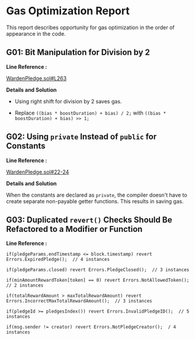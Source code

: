 # Gas Optimization Report

This report describes opportunity for gas optimization in the order of appearance in the code.

## G01: Bit Manipulation for Division by 2 

**Line Reference :**

[WardenPledge.sol#L263](https://github.com/code-423n4/2022-10-paladin/blob/main/contracts/WardenPledge.sol#L263)

**Details and Solution**

- Using right shift for division by 2 saves gas.

- Replace `((bias * boostDuration) + bias) / 2;` with `((bias * boostDuration) + bias) >> 1;`

## G02: Using `private` Instead of `public` for Constants

**Line Reference :**

[WardenPledge.sol#22-24](https://github.com/code-423n4/2022-10-paladin/blob/main/contracts/WardenPledge.sol#L22-L24)

**Details and Solution**

When the constants are declared as `private`, the compiler doesn't have to create separate non-payable getter functions. This results in saving gas.

## G03: Duplicated `revert()` Checks Should Be Refactored to a Modifier or Function

**Line Reference :**

    if(pledgeParams.endTimestamp <= block.timestamp) revert Errors.ExpiredPledge();  // 4 instances

    if(pledgeParams.closed) revert Errors.PledgeClosed();  // 3 instances

    if(minAmountRewardToken[token] == 0) revert Errors.NotAllowedToken();  // 2 instances

    if(totalRewardAmount > maxTotalRewardAmount) revert Errors.IncorrectMaxTotalRewardAmount();  // 3 instances

    if(pledgeId >= pledgesIndex()) revert Errors.InvalidPledgeID();  // 5 instances

    if(msg.sender != creator) revert Errors.NotPledgeCreator();  / 4 instances

    